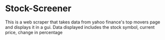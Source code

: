 # Stock-Screener

This is a web scraper that takes data from yahoo finance's top movers page and displays it in a gui.
Data displayed includes the stock symbol, current price, change in percentage
